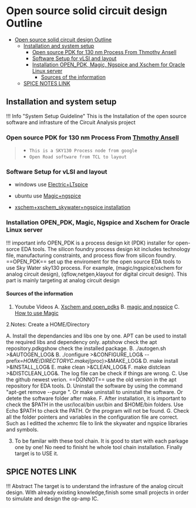 # Open source solid circuit design Outline

- [Open source solid circuit design Outline](#open-source-solid-circuit-design-outline)
  - [Installation and system setup](#installation-and-system-setup)
    - [Open source PDK for 130 nm Process From Thmothy Ansell](#open-source-pdk-for-130-nm-process-from-thmothy-ansell)
    - [Software Setup for vLSI and layout](#software-setup-for-vlsi-and-layout)
    - [Installation OPEN_PDK, Magic, Ngspice and Xschem for Oracle Linux server](#installation-open_pdk-magic-ngspice-and-xschem-for-oracle-linux-server)
      - [Sources of the information](#sources-of-the-information)
  - [SPICE NOTES LINK](#spice-notes-link)

## Installation and system setup

!!! Info "System Setup Guideline"
    This is the Installation of the open source software and infrasture of the Circuit Analysis project

### Open source PDK for 130 nm Process From [Thmothy Ansell](http://j.mp/sscd21-sky130)
>
>- `This is a SKY130 Process node from google`
>- `Open Road software from TCL to layout`

### Software Setup for vLSI and layout

- windows   use [Electric+LTspice](https://www.youtube.com/watch?v=k-wVh3EI19s&ab_channel=Dr.HariPrasadNaikBhattu)

- ubuntu    use [Magic+ngspice](https://www.youtube.com/watch?v=VhQKHLuhi98&ab_channel=NursultanKabylkas)

- [xschem+xschem_skywater+ngspice installation](https://www.youtube.com/watch?v=jXmmxO8WG8s&t=78s&ab_channel=StefanSchippers)

### Installation OPEN_PDK, Magic, Ngspice and Xschem for Oracle Linux server

!!! important info
    OPEN_PDK is a process design kit (PDK) installer for open-sorce EDA tools. The silicon foundry process design kit includes technology file, manufacturing constraints, and process flow from silicon foundry. ==OPEN_PDK== set up the enviroment for the open source EDA tools to use Sky Water sky130 process. For example, (magic/ngspice/xschem for analog circuit design), (qflow,netgen,klayout for digital circuit design). This part is mainly targeting at analog circuit design

#### Sources of the information

1. Youtube Videos
   A. [Xschem and open_pdks](//www.youtube.com/watch?v=jXmmxO8WG8s&t=78s&ab_channel=StefanSchippers)
   B. [magic and ngspice](https://www.youtube.com/watch?v=jXmmxO8WG8s&t=78s&ab_channel=StefanSchippers)
   C. [How to use Magic](https://www.youtube.com/watch?v=VhQKHLuhi98&ab_channel=NursultanKabylkas)

2.Notes: Create a HOME/Directory

   A.  Install the dependancies and libs one by one. APT can be used to install the required libs and dependency only. aptshow check the apt repository.pdkgshow check the installed package.
   B. ./autogen.sh >&AUTOGEN_LOG&   B. ./configure >&CONFIGURE_LOG& --prefix=$HOME/DIRECTORY   C. make j($proc)>&MAKE_LOG&  D. make install >&INSTALL_LOG& E. make clean >&CLEAN_LOG& F. make distclean >&DISTCLEAN_LOG&.  The log file can be check if things are wrong.
   C. Use the github newest verion. ==DONNOT== use the old version in the apt repository for EDA tools.
   D. Uninstall the software by using the command "apt-get remove --purge <package name>". Or make uninstall to uninstall the software. Or detete the software folder after make.
   F. After installation, it is important to check the $PATH in the usr/local/bin  usr/bin and $HOME/bin folders. Use Echo $PATH to check the PATH. Or the program will not be found.
   G. Check all the folder pointers and variables in the configuration file are correct. Such as I editted the xchemrc file to link the skywater and ngspice libraries and symbols.

3. To be familar with these tool chain. It is good to start with each parkage one by one! No need to finisht he whole tool chain installation. Finally target is to USE it.

## SPICE NOTES LINK

!!! Abstract
    The target is to understand the infrasture of the analog circuit design. With already existing knowledge,finish some small projects in order to simulate and design the op-amp IC.

